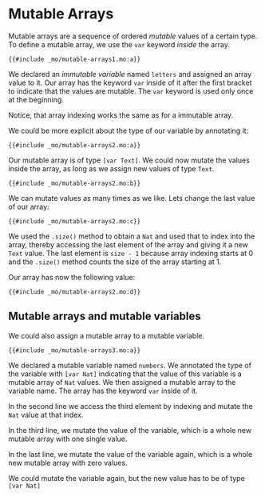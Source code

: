 # Mutable Arrays
Mutable arrays are a sequence of ordered *mutable* values of a certain type. To define a mutable array, we use the `var` keyword *inside* the array. 

```motoko
{{#include _mo/mutable-arrays1.mo:a}}
```

We declared an *immutable variable* named `letters` and assigned an array value to it. Our array has the keyword `var` inside of it after the first bracket to indicate that the values are mutable. The `var` keyword is used only once at the beginning. 

Notice, that array indexing works the same as for a immutable array. 

We could be more explicit about the type of our variable by annotating it:

```motoko
{{#include _mo/mutable-arrays2.mo:a}}
```

Our mutable array is of type `[var Text]`. We could now mutate the values inside the array, as long as we assign new values of type `Text`.

```motoko
{{#include _mo/mutable-arrays2.mo:b}}
```

We can mutate values as many times as we like. Lets change the last value of our array:

```motoko
{{#include _mo/mutable-arrays2.mo:c}}
```

We used the `.size()` method to obtain a `Nat` and used that to index into the array, thereby accessing the last element of the array and giving it a new `Text` value. The last element is `size - 1` because array indexing starts at 0 and the `.size()` method counts the size of the array starting at 1.

Our array has now the following value:

```motoko
{{#include _mo/mutable-arrays2.mo:d}}
```

## Mutable arrays and mutable variables
We could also assign a mutable array to a mutable variable. 

```motoko
{{#include _mo/mutable-arrays3.mo:a}}
```

We declared a mutable variable named `numbers`. We annotated the type of the variable with `[var Nat]` indicating that the value of this variable is a mutable array of `Nat` values. We then assigned a mutable array to the variable name. The array has the keyword `var` inside of it.

In the second line we access the third element by indexing and mutate the `Nat` value at that index.

In the third line, we mutate the value of the variable, which is a whole new mutable array with one single value.

In the last line, we mutate the value of the variable again, which is a whole new mutable array with zero values.

We could mutate the variable again, but the new value has to be of type `[var Nat]`
